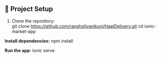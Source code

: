 ## 📂 Project Setup  
1. Clone the repository:  
   git clone https://github.com/rangholiyanikunj/HaatDelivery.git
   cd ionic-market-app

**Install dependencies:**
npm install

**Run the app:**
ionic serve

